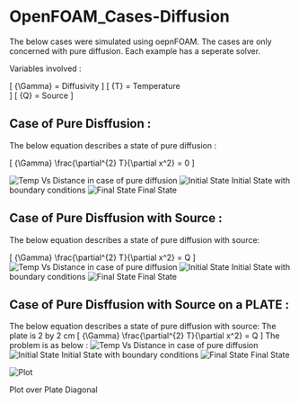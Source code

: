 # OpenFOAM_Cases-Diffusion
The below cases were simulated using oepnFOAM. The cases are only concerned with pure diffusion. Each example has a seperate solver.

Variables involved :

\[
{\Gamma} =  Diffusivity
\]
\[
{T} =  Temperature  
\]
\[
{Q} =  Source
\]



## Case of Pure Disffusion :

The below equation describes a state of pure diffusion :

\[
{\Gamma} \frac{\partial^{2} T}{\partial x^2} = 0
\]

![Temp Vs Distance in case of pure diffusion](1D_SteadyDiffusion/Results/Example_1_Diffusion_only/temp.distance.png)
![Initial State](1D_SteadyDiffusion/Results/Example_1_Diffusion_only/initial.png)
Initial State with boundary conditions
![Final State](1D_SteadyDiffusion/Results/Example_1_Diffusion_only/final.png)
Final State
## Case of Pure Disffusion with Source :

The below equation describes a state of pure diffusion with source:

\[
{\Gamma} \frac{\partial^{2} T}{\partial x^2} = Q
\]
![Temp Vs Distance in case of pure diffusion](1D_SteadyDiffusion/Results/Example_2_Diff_with_Source/temp_distance.png)
![Initial State](1D_SteadyDiffusion/Results/Example_2_Diff_with_Source/initial.png)
Initial State with boundary conditions
![Final State](1D_SteadyDiffusion/Results/Example_2_Diff_with_Source/final.png)
Final State

## Case of Pure Disffusion with Source on a PLATE :

The below equation describes a state of pure diffusion with source:
The plate is 2 by 2 cm
\[
{\Gamma} \frac{\partial^{2} T}{\partial x^2} = Q
\]
The problem is as below :
![Temp Vs Distance in case of pure diffusion](1D_SteadyDiffusion/Results/Example_4_Diff_Plate/problem.png)
![Initial State](1D_SteadyDiffusion/Results/Example_4_Diff_Plate/Initial_State.png)
Initial State with boundary conditions
![Final State](1D_SteadyDiffusion/Results/Example_4_Diff_Plate/Final_state.png)
Final State

![Plot](1D_SteadyDiffusion/Results/Example_4_Diff_Plate/chart.png)

Plot over Plate Diagonal
